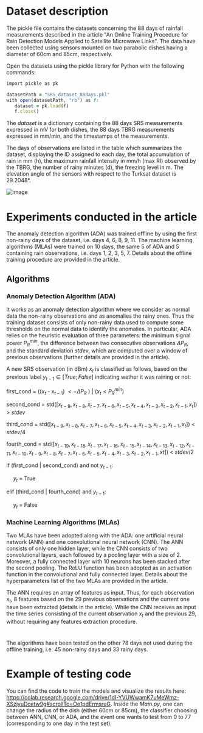# Dataset description 
The pickle file contains the datasets concerning the 88 days of rainfall measurements described in the article "An Online Training Procedure for Rain Detection
Models Applied to Satellite Microwave Links". The data have been collected using sensors mounted on two parabolic dishes having a diameter of 60cm and 85cm, respectively. 

Open the datasets using the pickle library for Python with the following commands:

```ruby
import pickle as pk 

datasetPath = "SRS_dataset_88days.pkl"  
with open(datasetPath, "rb") as f:  
   dataset = pk.load(f) 
   f.close()  
```

The *dataset* is a dictionary containing the 88 days SRS measurements expressed in mV for both dishes, the 88 days TBRG measurements expressed in mm/min, and the timestamps of the measurements.

The days of observations are listed in the table which summarizes the dataset, displaying the ID assigned to each day, the total accumulation of rain in mm (h), the maximum rainfall
intensity in mm/h (max RI) observed by the TBRG, the number of rainy minutes (d), the freezing level in m. The elevation angle of the sensors with respect to the Turksat dataset is 29.2048°.

![image](https://github.com/cosmiclabunige/SRS_dataset_88_days/assets/114477377/9bbb4f3d-c98d-43a9-9fb2-d91c373d428c)

# Experiments conducted in the article

The anomaly detection algorithm (ADA) was trained offline by using the first non-rainy days of the dataset, i.e. days 4, 6, 8, 9, 11. 
The machine learning algorithms (MLAs) were trained on 10 days, the same 5 of ADA and 5 containing rain observations, i.e. days 1, 2, 3, 5, 7.
Details about the offline training procedure are provided in the article.

## Algorithms

### Anomaly Detection Algorithm (ADA)
It works as an anomaly detection algorithm where we consider as normal data the non-rainy observations and as anomalies the rainy ones. Thus the training dataset consists of only non-rainy data used to compute some thresholds on the normal data to identify the anomalies. In particular, ADA relies on the heuristic evaluation of three parameters: the minimum signal power $P_R^{min}$, the difference between two consecutive observations $\Delta P_R$, and the standard deviation $stdev$, which are computed over a window of previous observations (further details are provided in the article). 

A new SRS observation (in dBm) $x_t$ is classified as follows, based on the previous label $y_{t-1} \in [True; False]$ indicating wether it was raining or not: 

first_cond = (($x_t$ - $x_{t-1}$) $<-\Delta P_R$ ) | ($x_t < P_R^{min}$)

second_cond = std($[x_{t-9}, x_{t-8}, x_{t-7}, x_{t-6}, x_{t-5}, x_{t-4}, x_{t-3}, x_{t-2}, x_{t-1}, x_{t}]$) > $stdev$

third_cond = std($[x_{t-9}, x_{t-8}, x_{t-7}, x_{t-6}, x_{t-5}, x_{t-4}, x_{t-3}, x_{t-2}, x_{t-1}, x_{t}]$) < $stdev$/4

fourth_cond = std($[x_{t-19},x_{t-18},x_{t-17},x_{t-16},x_{t-15},x_{t-14},x_{t-13},x_{t-12},x_{t-11},x_{t-10},x_{t-9}, x_{t-8}, x_{t-7}, x_{t-6}, x_{t-5}, x_{t-4}, x_{t-3}, x_{t-2}, x_{t-1}, x{t}]$) < $stdev$/2

if (first_cond | second_cond) and not $y_{t-1}$:
   
&emsp; $y_{t}$ = True

elif (third_cond | fourth_cond) and $y_{t-1}$:

&emsp; $y_{t}$ = False

### Machine Learning Algorithms (MLAs) 
Two MLAs have been adopted along with the ADA: one artificial neural network (ANN) and one convolutional neural network (CNN). The ANN consists of only one hidden layer, while the CNN consists of two convolutional layers, each followed by a pooling layer with a size of 2. Moreover, a fully connected layer with 10 neurons has been stacked after the second pooling. The ReLU function has been adopted as an activation function in the convolutional and fully connected layer. Details about the hyperparameters list of the two MLAs are provided in the article. 

The ANN requires an array of features as input. Thus, for each observation $x_t$, 8 features based on the 29 previous observations and the current one have been extracted (details in the article). While the CNN receives as input the time series consisting of the current observation $x_t$ and the previous 29, without requiring any features extraction procedure. 

#
The algorithms have been tested on the other 78 days not used during the offline training, i.e. 45 non-rainy days and 33 rainy days. 

# Example of testing code
You can find the code to train the models and visualize the results here: https://colab.research.google.com/drive/1dI-YVUWwamK7uMeWmz-XSzjyuDcetw9g#scrollTo=Oe1pdErmsruG.
Inside the *Main.py*, one can change the radius of the dish (either 60cm or 85cm), the classifier choosing between ANN, CNN, or ADA, and the event one wants to test from 0 to 77 (corresponding to one day in the test set).
